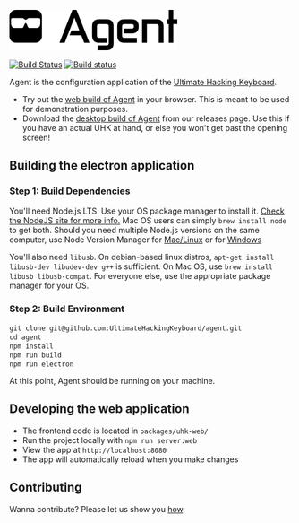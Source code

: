 ![Agent logo & text](https://raw.githubusercontent.com/UltimateHackingKeyboard/agent/master/packages/uhk-web/src/assets/images/agent-logo-with-text.png)

[![Build Status](https://travis-ci.org/UltimateHackingKeyboard/agent.svg?branch=master)](https://travis-ci.org/UltimateHackingKeyboard/agent)
[![Build status](https://ci.appveyor.com/api/projects/status/4flvi969t4lgwwk6?svg=true)](https://ci.appveyor.com/project/mondalaci/agent)

Agent is the configuration application of the [Ultimate Hacking Keyboard](https://ultimatehackingkeyboard.com/).

-   Try out the [web build of Agent](http://ultimatehackingkeyboard.github.io/agent/) in your browser. This is meant to be used for demonstration purposes.
-   Download the [desktop build of Agent](https://github.com/UltimateHackingKeyboard/agent/releases) from our releases page. Use this if you have an actual UHK at hand, or else you won't get past the opening screen!

## Building the electron application

### Step 1: Build Dependencies

You'll need Node.js LTS. Use your OS package manager to install it. [Check the NodeJS site for more info.](https://nodejs.org/en/download/package-manager/ 'Installing Node.js via package manager') Mac OS users can simply `brew install node` to get both. Should you need multiple Node.js versions on the same computer, use Node Version Manager for [Mac/Linux](https://github.com/creationix/nvm) or for [Windows](https://github.com/coreybutler/nvm-windows)

You'll also need `libusb`.
On debian-based linux distros, `apt-get install libusb-dev libudev-dev g++` is sufficient.
On Mac OS, use `brew install libusb libusb-compat`.
For everyone else, use the appropriate package manager for your OS.

### Step 2: Build Environment

```
git clone git@github.com:UltimateHackingKeyboard/agent.git
cd agent
npm install
npm run build
npm run electron
```

At this point, Agent should be running on your machine.

## Developing the web application

-   The frontend code is located in `packages/uhk-web/`
-   Run the project locally with `npm run server:web`
-   View the app at `http://localhost:8080`
-   The app will automatically reload when you make changes

## Contributing

Wanna contribute? Please let us show you [how](CONTRIBUTING.md).
